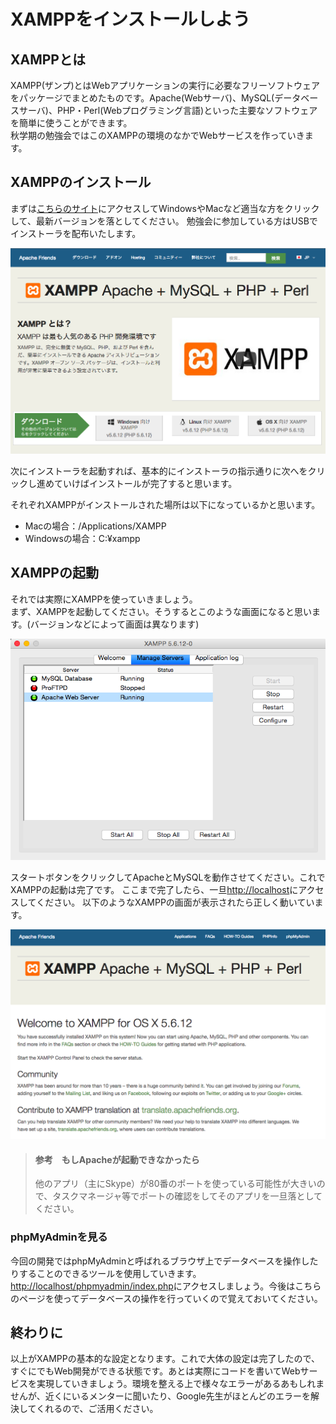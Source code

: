 # XAMPPをインストールしよう

## XAMPPとは

XAMPP(ザンプ)とはWebアプリケーションの実行に必要なフリーソフトウェアをパッケージでまとめたものです。Apache(Webサーバ)、MySQL(データベースサーバ)、PHP・Perl(Webプログラミング言語)といった主要なソフトウェアを簡単に使うことができます。  
秋学期の勉強会ではこのXAMPPの環境のなかでWebサービスを作っていきます。


## XAMPPのインストール

まずは<a href="https://www.apachefriends.org/jp/index.html" target="_blank">こちらのサイト</a>にアクセスしてWindowsやMacなど適当な方をクリックして、最新バージョンを落としてください。
勉強会に参加している方はUSBでインストーラを配布いたします。

![xampp1](./images/xampp1.png)  
  
次にインストーラを起動すれば、基本的にインストーラの指示通りに次へをクリックし進めていけばインストールが完了すると思います。

それぞれXAMPPがインストールされた場所は以下になっているかと思います。

* Macの場合：/Applications/XAMPP
* Windowsの場合：C:¥xampp

## XAMPPの起動

それでは実際にXAMPPを使っていきましょう。  
まず、XAMPPを起動してください。そうするとこのような画面になると思います。(バージョンなどによって画面は異なります)

![xampp2](./images/xampp2.png)  

スタートボタンをクリックしてApacheとMySQLを動作させてください。これでXAMPPの起動は完了です。
ここまで完了したら、一旦<a href="http://localhost" target="_blank">http://localhost</a>にアクセスしてください。
以下のようなXAMPPの画面が表示されたら正しく動いています。

![xampp3](./images/xampp3.png)

> #### 参考　もしApacheが起動できなかったら
> 他のアプリ（主にSkype）が80番のポートを使っている可能性が大きいので、タスクマネージャ等でポートの確認をしてそのアプリを一旦落としてください。

### phpMyAdminを見る

今回の開発ではphpMyAdminと呼ばれるブラウザ上でデータベースを操作したりすることのできるツールを使用していきます。<a href="http://localhost/phpmyadmin/index.php" target="_blank">http://localhost/phpmyadmin/index.php</a>にアクセスしましょう。今後はこちらのページを使ってデータベースの操作を行っていくので覚えておいてください。

## 終わりに
以上がXAMPPの基本的な設定となります。これで大体の設定は完了したので、すぐにでもWeb開発ができる状態です。あとは実際にコードを書いてWebサービスを実現していきましょう。環境を整える上で様々なエラーがあるあもしれませんが、近くにいるメンターに聞いたり、Google先生がほとんどのエラーを解決してくれるので、ご活用ください。

<!-- 
## おまけ（勉強会では取り扱いません）
以下はより安全にXAMPPを使うために必要な設定となります。先ほど設定したもののまま例えば実際にサイトを運営したい、となるとセキュリティの面では何も設定していないので攻撃され放題の状況です。（今は自分の環境でのみ動くのでセキュリティの設定はしなくても問題ありません。）なので、興味のある方、または実際にサイトを動かしてみたいといった方は以下のセキュリティの設定をしてください。

### 管理者の設定

管理者を設定していきます。
XAMPPの設定画面にアクセスしてください。Macの方は<a href="http://localhost/xampp/" target="_blank">http://localhost/xampp/</a>、Windowsの方は<a href="http://localhost/security/splash.php" target="_blank">http://localhost/security/splash.php</a>になります。
左側のカラムのセキュリティをクリックしてください。ここでステータスを見ると要注意となっているのがわかるかと思います。この設定を変更して安全にしていきます。

####Macの場合
ターミナルのアプリを開けてください。以下を順に実行してください。まずはセキュリティを安全にしていきます。

* `sudo /Applications/XAMPP/xamppfiles/xampp security` を入力
* `> Do you want to set a password?[yes]` Enterを押す
* `> Password:` 設定したいパスワードを入力する
* `> Password(again):` 先ほど入力したパスワードを再入力
* `> Normaly Do you want to change the password anyway?[yes]` Enterを押す

次はMySQLについて

* `sudo /Applications/XAMPP/xamppfiles/bin/mysqladmin -u root -p password 設定したいパスワード`
* `> Enter password` Enterを押す

これで全てのステータスが安全に変わります。試しにもう一度http://localhost/xampp/にアクセスしてください。ユーザ名とパスワードが聞かれるかと思うのでユーザ名はxampp、パスワードは先ほど設定したものを入れてください。

#### Windowsの場合

<a href="http://localhost/security/splash.php" target="_blank">http://localhost/security/splash.php</a>の左側のセキュリティタブのページにて<a href="http://localhost/security/xamppsecurity.php" target="_blank">http://localhost/security/xamppsecurity.php</a>のリンクをクリックしてください。

![xampp4](./images/xampp4.png)  

このようなページになるかと思うので、上のMySQLの部分と下の.htaccessの部分いずれもパスワードを設定してください。それが完了したら、もう一度左側のセキュリティタブをクリックすると、今度はユーザ名とパスワードを聞かれるので、先ほど設定したものを入力すれば全てのステータスが安全に変わっていることが確認できると思います。

> #### 参考　もしログインできなかったら
> C:¥xampp¥phpmyadminの中の`config.inc.php`のファイルを編集します。以下を参考にしてください。

>```php
$cfg['Servers'][$i]['auth_type'] = 'config';
$cfg['Servers'][$i]['user'] = 'root';
$cfg['Servers'][$i]['password'] = '先ほど設定したパスワード';
```
-->
